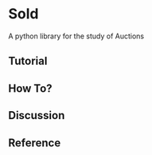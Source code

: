 # Sold

A python library for the study of Auctions

## Tutorial

## How To?

## Discussion

## Reference
